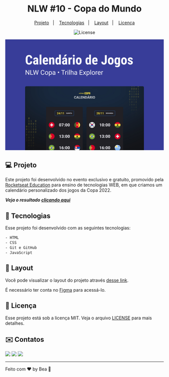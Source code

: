 <h1 align="center"> NLW #10 - Copa do Mundo </h1>

<p align="center">
  <a href="#-projeto">Projeto</a>&nbsp;&nbsp;&nbsp;|&nbsp;&nbsp;&nbsp;
  <a href="#-tecnologias">Tecnologias</a>&nbsp;&nbsp;&nbsp;|&nbsp;&nbsp;&nbsp;
  <a href="#-layout">Layout</a>&nbsp;&nbsp;&nbsp;|&nbsp;&nbsp;&nbsp;
  <a href="#memo-licença">Licença</a>
</p>

<p align="center">
  <img alt="License" src="https://img.shields.io/static/v1?label=license&message=MIT&color=49AA26&labelColor=000000">
</p>

![preview](./.github/preview.jpg)

## 💻 Projeto

Este projeto foi desenvolvido no evento exclusivo e gratuito, promovido pela [Rocketseat Education](https://github.com/rocketseat-education) para ensino de tecnologias WEB, em que criamos um calendário personalizado dos jogos da Copa 2022.

_**Veja o resultado [clicando aqui](https://beaasb.github.io/NLW-10-Copa/)**_


## 🚀 Tecnologias 
Esse projeto foi desenvolvido com as seguintes tecnologias:

    - HTML
    - CSS
    - Git e GitHub
    - JavaScript

## 🔖 Layout

Você pode visualizar o layout do projeto através [desse link](https://www.figma.com/file/J1Z33MISC22YZB8wfxiIns/NLW-Copa-Explorer/duplicate). 

É necessário ter conta no [Figma](https://figma.com) para acessá-lo.
   
## :memo: Licença

Esse projeto está sob a licença MIT. Veja o arquivo [LICENSE](LICENSE) para mais detalhes.

## ✉️ Contatos
    
  <a href="https://instagram.com/beaasbb" target="_blank"><img src="https://img.shields.io/badge/-Instagram-%23E4405F?style=for-the-badge&logo=instagram&logoColor=white" target="_blank"></a>
   <a href="https://www.linkedin.com/in/beatriz-bernardes-b87a75185" target="_blank"><img src="https://img.shields.io/badge/-LinkedIn-%230077B5?style=for-the-badge&logo=linkedin&logoColor=white" target="_blank"></a> 
   <a href = "mailto:biiahh.bb@gmail.com"><img src="https://img.shields.io/badge/-Gmail-%23333?style=for-the-badge&logo=gmail&logoColor=white" target="_blank"></a>
    
---

Feito com ♥ by Bea :wave:
